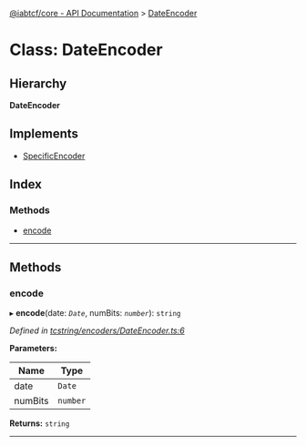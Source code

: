[@iabtcf/core - API Documentation](../README.md) > [DateEncoder](../classes/dateencoder.md)

# Class: DateEncoder

## Hierarchy

**DateEncoder**

## Implements

* [SpecificEncoder](../interfaces/specificencoder.md)

## Index

### Methods

* [encode](dateencoder.md#encode)

---

## Methods

<a id="encode"></a>

###  encode

▸ **encode**(date: *`Date`*, numBits: *`number`*): `string`

*Defined in [tcstring/encoders/DateEncoder.ts:6](https://github.com/chrispaterson/iabtcf-es/blob/b3164e6/modules/core/src/tcstring/encoders/DateEncoder.ts#L6)*

**Parameters:**

| Name | Type |
| ------ | ------ |
| date | `Date` |
| numBits | `number` |

**Returns:** `string`

___


